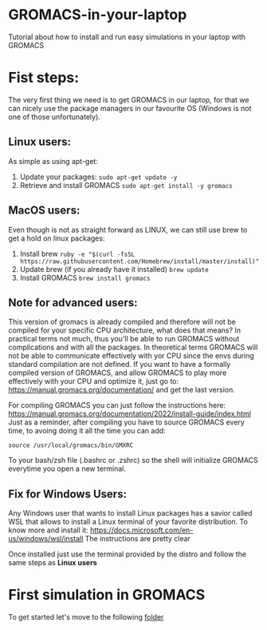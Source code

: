 # GROMACS-in-your-laptop
Tutorial about how to install and run easy simulations in your laptop with GROMACS

# Fist steps:

The very first thing we need is to get GROMACS in our laptop, for that we can nicely use the package managers in our favourite OS (Windows is not one of those unfortunately).

## Linux users:
As simple as using apt-get:
1. Update your packages:
```sudo apt-get update -y```
2. Retrieve and install GROMACS
```sudo apt-get install -y gromacs```

## MacOS users:
Even though is not as straight forward as LINUX, we can still use brew to get a hold on linux packages:
1. Install brew
```ruby -e "$(curl -fsSL https://raw.githubusercontent.com/Homebrew/install/master/install)"```
2. Update brew (if you already have it installed)
```brew update```
3. Install GROMACS
```brew install gromacs```

## Note for advanced users:
This version of gromacs is already compiled and therefore will not be compiled for your specific CPU architecture, what does that means? In practical terms not much, thus you'll be able to run GROMACS without complications and with all the packages. In theoretical terms GROMACS will not be able to communicate effectively with yor CPU since the envs during standard compilation are not defined. If you want to have a formally compiled version of GROMACS, and allow GROMACS to play more effectively with your CPU and optimize it, just go to: https://manual.gromacs.org/documentation/ and get the last version.

For compiling GROMACS you can just follow the instructions here: https://manual.gromacs.org/documentation/2022/install-guide/index.html
Just as a reminder, after compiling you have to source GROMACS every time, to avoing doing it all the time you can add:

```source /usr/local/gromacs/bin/GMXRC```

To your bash/zsh file (.bashrc or .zshrc) so the shell will initialize GROMACS everytime you open a new terminal.

## Fix for Windows Users:
Any Windows user that wants to install Linux packages has a savior called WSL that allows to install a Linux terminal of your favorite distribution. To know more and install it:
https://docs.microsoft.com/en-us/windows/wsl/install
The instructions are pretty clear

Once installed just use the terminal provided by the distro and follow the same steps as **Linux users**

# First simulation in GROMACS
To get started let's move to the following [folder](example/Template.md)